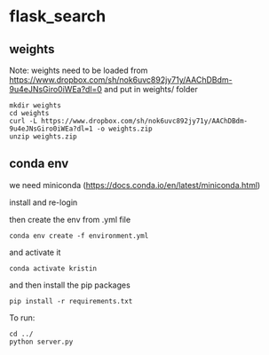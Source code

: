 # flask_search

## weights

Note: weights need to be loaded from https://www.dropbox.com/sh/nok6uvc892jy71y/AAChDBdm-9u4eJNsGiro0iWEa?dl=0 and put in weights/ folder

```
mkdir weights
cd weights
curl -L https://www.dropbox.com/sh/nok6uvc892jy71y/AAChDBdm-9u4eJNsGiro0iWEa?dl=1 -o weights.zip
unzip weights.zip
```
## conda env
we need miniconda (https://docs.conda.io/en/latest/miniconda.html)

install and re-login

then create the env from .yml file

```
conda env create -f environment.yml
```

and activate it

```
conda activate kristin
```

and then install the pip packages

```
pip install -r requirements.txt
```

To run:

```
cd ../
python server.py
```
